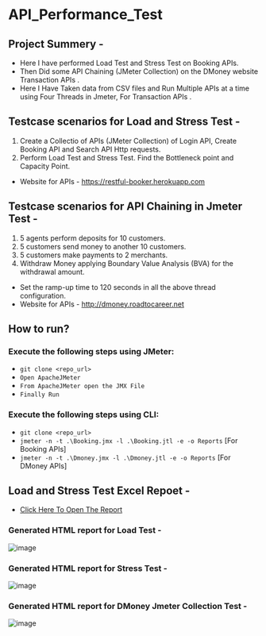 # API_Performance_Test

## Project Summery -
  - Here I have performed Load Test and Stress Test on Booking APIs.
  - Then Did some API Chaining (JMeter Collection) on the DMoney website Transaction APIs .
  -  Here I Have Taken data from CSV files and Run Multiple APIs at a time using Four Threads in Jmeter, For Transaction APIs .
  

## Testcase scenarios for Load and Stress Test -
1. Create a Collectio of APIs (JMeter Collection) of Login API, Create Booking API and Search API Http requests.
2. Perform Load Test and Stress Test. Find the Bottleneck point and Capacity Point.
- Website for APIs - https://restful-booker.herokuapp.com

## Testcase scenarios for API Chaining in Jmeter Test -
1. 5 agents perform deposits for 10 customers.
2. 5 customers send money to another 10 customers.
3. 5 customers make payments to 2 merchants.
4. Withdraw Money applying Boundary Value Analysis (BVA) for the withdrawal amount.
- Set the ramp-up time to 120 seconds in all the above thread configuration.
- Website for APIs - http://dmoney.roadtocareer.net


## How to run?
### Execute the following steps using JMeter:
- ``` git clone <repo_url> ```
- ``` Open ApacheJMeter ```
- ``` From ApacheJMeter open the JMX File ```
- ``` Finally Run ```

### Execute the following steps using CLI:
- ``` git clone <repo_url> ```
- ``` jmeter -n -t .\Booking.jmx -l .\Booking.jtl -e -o Reports ``` [For Booking APIs]
- ``` jmeter -n -t .\Dmoney.jmx -l .\Dmoney.jtl -e -o Reports ``` [For DMoney APIs]

## Load and Stress Test Excel Repoet -
 - [Click Here To Open The Report](https://docs.google.com/spreadsheets/d/19GYjbZhdUXBxYSQHAeiZ1zXB1yhEJTzp/edit?usp=sharing&ouid=108139447743460312613&rtpof=true&sd=true)

### Generated HTML report for Load Test -
![image](https://github.com/user-attachments/assets/dca4e63d-46c4-4b01-a72c-159308b073c2)

### Generated HTML report for Stress Test -
![image](https://github.com/user-attachments/assets/ccc8e73f-a8a8-4f11-bf46-0e9f794c28dc)

### Generated HTML report for DMoney Jmeter Collection Test -
![image](https://github.com/user-attachments/assets/3cda7f79-7225-454e-b0bf-6a93f8a116bb)








